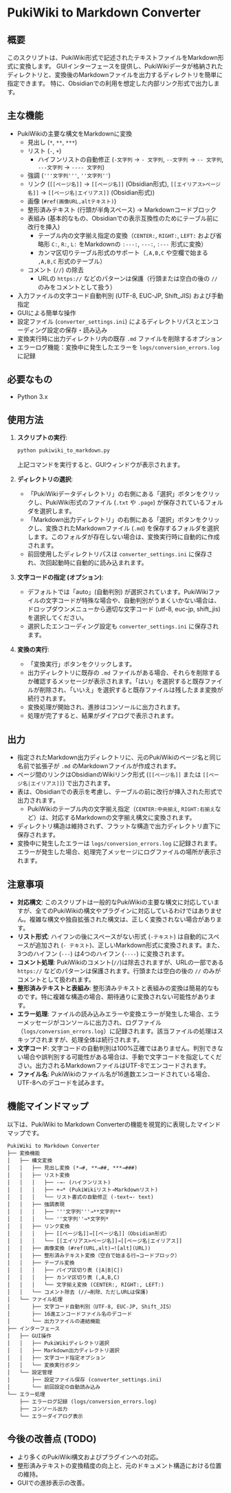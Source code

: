 # PukiWiki to Markdown Converter

## 概要

このスクリプトは、PukiWiki形式で記述されたテキストファイルをMarkdown形式に変換します。
GUIインターフェースを提供し、PukiWikiデータが格納されたディレクトリと、変換後のMarkdownファイルを出力するディレクトリを簡単に指定できます。
特に、Obsidianでの利用を想定した内部リンク形式で出力します。

## 主な機能

*   PukiWikiの主要な構文をMarkdownに変換
    *   見出し (`*`, `**`, `***`)
    *   リスト (`-`, `+`)
        *   ハイフンリストの自動修正 (`-文字列` → `- 文字列`, `--文字列` → `-- 文字列`, `---文字列` → `---- 文字列`)
    *   強調 (`'''文字列'''`, `''文字列''`)
    *   リンク (`[[ページ名]]` -> `[[ページ名]]` (Obsidian形式), `[[エイリアス>ページ名]]` -> `[[ページ名|エイリアス]]` (Obsidian形式))
    *   画像 (`#ref(画像URL,altテキスト)`)
    *   整形済みテキスト (行頭が半角スペース) -> Markdownコードブロック
    *   表組み (基本的なもの、Obsidianでの表示互換性のためにテーブル前に改行を挿入)
        *   テーブル内の文字揃え指定の変換（`CENTER:`, `RIGHT:`, `LEFT:` および省略形 `C:`, `R:`, `L:` をMarkdownの `:---:`, `---:`, `:---` 形式に変換）
        *   カンマ区切りテーブル形式のサポート（`,A,B,C` や空欄で始まる `,A,B,C` 形式のテーブル）
    *   コメント (`//`) の除去
        *   URLの `https://` などのパターンは保護（行頭または空白の後の `//` のみをコメントとして扱う）
*   入力ファイルの文字コード自動判別 (UTF-8, EUC-JP, Shift_JIS) および手動指定
*   GUIによる簡単な操作
*   設定ファイル (`converter_settings.ini`) によるディレクトリパスとエンコーディング設定の保存・読み込み
*   変換実行時に出力ディレクトリ内の既存 `.md` ファイルを削除するオプション
*   エラーログ機能：変換中に発生したエラーを `logs/conversion_errors.log` に記録

## 必要なもの

*   Python 3.x

## 使用方法

1.  **スクリプトの実行**:
    ```bash
    python pukiwiki_to_markdown.py
    ```
    上記コマンドを実行すると、GUIウィンドウが表示されます。

2.  **ディレクトリの選択**:
    *   「PukiWikiデータディレクトリ」の右側にある「選択」ボタンをクリックし、PukiWiki形式のファイル (`.txt` や `.page`) が保存されているフォルダを選択します。
    *   「Markdown出力ディレクトリ」の右側にある「選択」ボタンをクリックし、変換されたMarkdownファイル (`.md`) を保存するフォルダを選択します。このフォルダが存在しない場合は、変換実行時に自動的に作成されます。
    *   前回使用したディレクトリパスは `converter_settings.ini` に保存され、次回起動時に自動的に読み込まれます。

3.  **文字コードの指定 (オプション)**:
    *   デフォルトでは「auto」(自動判別) が選択されています。PukiWikiファイルの文字コードが特殊な場合や、自動判別がうまくいかない場合は、ドロップダウンメニューから適切な文字コード (utf-8, euc-jp, shift_jis) を選択してください。
    *   選択したエンコーディング設定も `converter_settings.ini` に保存されます。

4.  **変換の実行**:
    *   「変換実行」ボタンをクリックします。
    *   出力ディレクトリに既存の `.md` ファイルがある場合、それらを削除するか確認するメッセージが表示されます。「はい」を選択すると既存ファイルが削除され、「いいえ」を選択すると既存ファイルは残したまま変換が続行されます。
    *   変換処理が開始され、進捗はコンソールに出力されます。
    *   処理が完了すると、結果がダイアログで表示されます。

## 出力

*   指定されたMarkdown出力ディレクトリに、元のPukiWikiのページ名と同じ名前で拡張子が `.md` のMarkdownファイルが作成されます。
*   ページ間のリンクはObsidianのWikiリンク形式 (`[[ページ名]]` または `[[ページ名|エイリアス]]`) で出力されます。
*   表は、Obsidianでの表示を考慮し、テーブルの前に改行が挿入された形式で出力されます。
    *   PukiWikiのテーブル内の文字揃え指定（`CENTER:中央揃え`, `RIGHT:右揃え`など）は、対応するMarkdownの文字揃え構文に変換されます。
*   ディレクトリ構造は維持されず、フラットな構造で出力ディレクトリ直下に保存されます。
*   変換中に発生したエラーは `logs/conversion_errors.log` に記録されます。エラーが発生した場合、処理完了メッセージにログファイルの場所が表示されます。

## 注意事項

*   **対応構文**: このスクリプトは一般的なPukiWikiの主要な構文に対応していますが、全てのPukiWikiの構文やプラグインに対応しているわけではありません。複雑な構文や独自拡張された構文は、正しく変換されない場合があります。
*   **リスト形式**: ハイフンの後にスペースがない形式 (`-テキスト`) は自動的にスペースが追加され (`- テキスト`)、正しいMarkdown形式に変換されます。また、3つのハイフン (`---`) は4つのハイフン (`----`) に変換されます。
*   **コメント処理**: PukiWikiのコメント(`//`)は除去されますが、URLの一部である `https://` などのパターンは保護されます。行頭または空白の後の `//` のみがコメントとして扱われます。
*   **整形済みテキストと表組み**: 整形済みテキストと表組みの変換は簡易的なものです。特に複雑な構造の場合、期待通りに変換されない可能性があります。
*   **エラー処理**: ファイルの読み込みエラーや変換エラーが発生した場合、エラーメッセージがコンソールに出力され、ログファイル（`logs/conversion_errors.log`）に記録されます。該当ファイルの処理はスキップされますが、処理全体は続行されます。
*   **文字コード**: 文字コードの自動判別は100%正確ではありません。判別できない場合や誤判別する可能性がある場合は、手動で文字コードを指定してください。出力されるMarkdownファイルはUTF-8でエンコードされます。
*   **ファイル名**: PukiWikiのファイル名が16進数エンコードされている場合、UTF-8へのデコードを試みます。

## 機能マインドマップ

以下は、PukiWiki to Markdown Converterの機能を視覚的に表現したマインドマップです。

```
PukiWiki to Markdown Converter
├── 変換機能
│   ├── 構文変換
│   │   ├── 見出し変換 (*→#, **→##, ***→###)
│   │   ├── リスト変換
│   │   │   ├── -→- (ハイフンリスト)
│   │   │   ├── +→* (PukiWikiリスト→Markdownリスト)
│   │   │   └── リスト書式の自動修正 (-text→- text)
│   │   ├── 強調表現
│   │   │   ├── '''文字列'''→**文字列**
│   │   │   └── ''文字列''→*文字列*
│   │   ├── リンク変換
│   │   │   ├── [[ページ名]]→[[ページ名]]（Obsidian形式）
│   │   │   └── [[エイリアス>ページ名]]→[[ページ名|エイリアス]]
│   │   ├── 画像変換 (#ref(URL,alt)→![alt](URL))
│   │   ├── 整形済みテキスト変換（空白で始まる行→コードブロック）
│   │   ├── テーブル変換
│   │   │   ├── パイプ区切り表 (|A|B|C|)
│   │   │   ├── カンマ区切り表 (,A,B,C)
│   │   │   └── 文字揃え変換 (CENTER:, RIGHT:, LEFT:)
│   │   └── コメント除去 (//→削除、ただしURLは保護)
│   └── ファイル処理
│       ├── 文字コード自動判別（UTF-8, EUC-JP, Shift_JIS）
│       ├── 16進エンコードファイル名のデコード
│       └── 出力ファイルの連結機能
├── インターフェース
│   ├── GUI操作
│   │   ├── PukiWikiディレクトリ選択
│   │   ├── Markdown出力ディレクトリ選択
│   │   ├── 文字コード指定オプション
│   │   └── 変換実行ボタン
│   └── 設定管理
│       ├── 設定ファイル保存 (converter_settings.ini)
│       └── 前回設定の自動読み込み
└── エラー処理
    ├── エラーログ記録 (logs/conversion_errors.log)
    ├── コンソール出力
    └── エラーダイアログ表示
```

## 今後の改善点 (TODO)

*   より多くのPukiWiki構文およびプラグインへの対応。
*   整形済みテキストの変換精度の向上と、元のドキュメント構造における位置の維持。
*   GUIでの進捗表示の改善。 